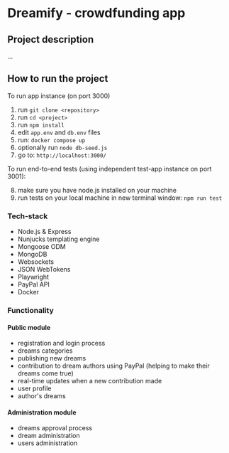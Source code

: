 # Dreamify - crowdfunding app

## Project description
...

## How to run the project

To run app instance (on port 3000)
1. run `git clone <repository>`
2. run `cd <project>`
3. run `npm install`
4. edit `app.env` and `db.env` files
5. run: `docker compose up`
6. optionally run `node db-seed.js`
7. go to: `http://localhost:3000/`


To run end-to-end tests (using independent test-app instance on port 3001):

8. make sure you have node.js installed on your machine
9. run tests on your local machine in new terminal window: `npm run test`

### Tech-stack

- Node.js & Express
- Nunjucks templating engine
- Mongoose ODM
- MongoDB
- Websockets
- JSON WebTokens
- Playwright
- PayPal API
- Docker
 
### Functionality

#### Public module
- registration and login process
- dreams categories
- publishing new dreams
- contribution to dream authors using PayPal (helping to make their dreams come true)
- real-time updates when a new contribution made
- user profile
- author's dreams 

#### Administration module
- dreams approval process
- dream administration
- users administration


